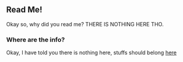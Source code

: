 ## Read Me!

Okay so, why did you read me? THERE IS NOTHING HERE THO.

### Where are the info?

Okay, I have told you there is nothing here, stuffs should belong [here](https://raymond-1227.github.io/Bruh)
